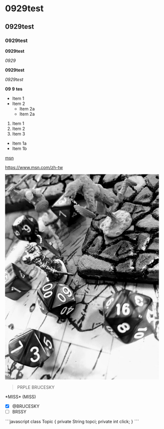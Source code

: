 # 0929test
## 0929test

### 0929test

**0929test**

_0929_

**0929test**

_0929test_ 

**09** **9** __tes__


* Item 1
* Item 2
  * Item 2a
  * Item 2a
  
 1. Item 1
 2. Item 2
 3. Item 3
   * Item 1a
   * Item 1b
  
[msn](https://www.msn.com/zh-tw)

<https://www.msn.com/zh-tw>

![石頭](BR.jpg "石頭")

> PRPLE
> BRUCESKY

\*MISS\*
\(MISS\)

- [x] @BRUCESKY
- [ ] BRSSY

ˋˋˋjavascript
class Topic {
  private String topci;
  private int click;
}
ˋˋˋ
